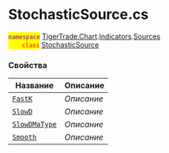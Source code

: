 
# StochasticSource.cs
<mark style="color:purple;">`namespace`</mark> [TigerTrade.Chart](../../../../TigerTrade.Chart.md).[Indicators](../../../../TigerTrade.Chart/Indicators.md).[Sources](../../../../TigerTrade.Chart/Indicators/Sources.md)  
<mark style="color:red;">&nbsp;&nbsp;&nbsp;&nbsp;&nbsp;&nbsp;&nbsp;`class`</mark> [StochasticSource](../StochasticSource.cs.md)

### Свойства
| Название | Описание |
| --- | --- |
| [`FastK`](./Свойства/FastK.md) | *Описание* |
| [`SlowD`](./Свойства/SlowD.md) | *Описание* |
| [`SlowDMaType`](./Свойства/SlowDMaType.md) | *Описание* |
| [`Smooth`](./Свойства/Smooth.md) | *Описание* |
